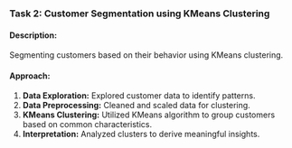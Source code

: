 ### Task 2: Customer Segmentation using KMeans Clustering

#### Description:
Segmenting customers based on their behavior using KMeans clustering.

#### Approach:
1. **Data Exploration:** Explored customer data to identify patterns.
2. **Data Preprocessing:** Cleaned and scaled data for clustering.
3. **KMeans Clustering:** Utilized KMeans algorithm to group customers based on common characteristics.
4. **Interpretation:** Analyzed clusters to derive meaningful insights.
